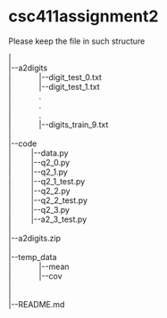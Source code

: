 csc411assignment2
===
Please keep the file in such structure

|  
|--a2digits  
| &emsp;&emsp;&emsp;     |--digit_test_0.txt  
| &emsp;&emsp;&emsp;     |--digit_test_1.txt  
| &emsp;&emsp;&emsp;     .  
| &emsp;&emsp;&emsp;     .  
| &emsp;&emsp;&emsp;     .  
| &emsp;&emsp;&emsp;     |--digits_train_9.txt  
|  
|--code  
| &emsp;&emsp;  |--data.py  
| &emsp;&emsp;  |--q2_0.py  
| &emsp;&emsp;  |--q2_1.py  
| &emsp;&emsp;  |--q2_1_test.py  
| &emsp;&emsp;  |--q2_2.py  
| &emsp;&emsp;  |--q2_2_test.py  
| &emsp;&emsp;  |--q2_3.py  
| &emsp;&emsp;  |--a2_3_test.py  
|  
|--a2digits.zip  
|  
|--temp_data  
|  &emsp;&emsp;&emsp; |--mean  
|  &emsp;&emsp;&emsp; |--cov  
|  
|  
|--README.md  
